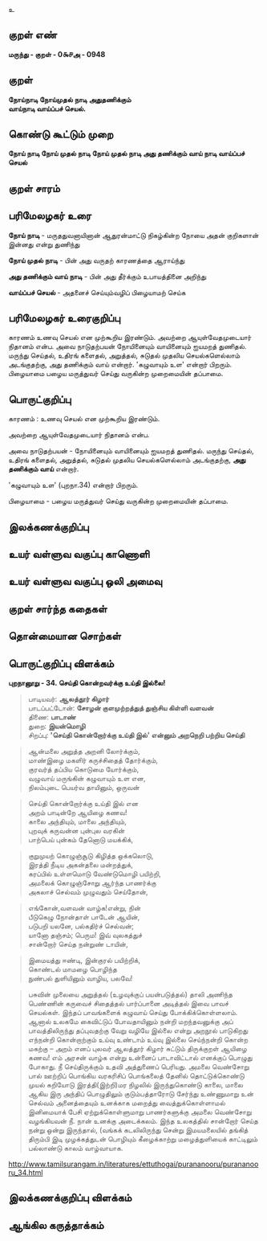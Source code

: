 உ

## குறள் எண் 

**மருந்து - குறள் - 0௯௪அ - 0948**

## குறள் 

**நோய்நாடி நோய்முதல் நாடி அதுதணிக்கும்  
வாய்நாடி வாய்ப்பச் செயல்.** 

## கொண்டு கூட்டும் முறை

**நோய் நாடி நோய் முதல் நாடி நோய் முதல் நாடி அது தணிக்கும் வாய் நாடி வாய்ப்பச் செயல்**

## குறள் சாரம் 


## பரிமேலழகர் உரை

**நோய் நாடி** - மருததுவனாயினான் ஆதுரன்மாட்டு நிகழ்கின்ற நோயை அதன் குறிகளான் இன்னது என்று துணிந்து 

**நோய் முதல் நாடி** - பின் அது வருதற் காரணத்தை ஆராய்ந்து 

**அது தணிக்கும் வாய் நாடி** - பின் அது தீர்க்கும் உபாயத்தினை அறிந்து 

**வாய்ப்பச் செயல்** - அதனைச் செய்யும்வழிப் பிழையாமற் செய்க

## பரிமேலழகர் உரைகுறிப்பு   

காரணம் உணவு செயல் என முற்கூறிய இரண்டும். அவற்றை ஆயுள்வேதமுடையார் நிதானம் என்ப. அவை நாடுதற்பயன் நோயினையும் வாயினையும் ஐயமறத் துணிதல். மருந்து செய்தல், உதிரங் களைதல், அறுத்தல், சுடுதல் முதலிய செயல்களெல்லாம் அடங்குதற்கு, அது தணிக்கும் வாய் என்றார். 'கழுவாயும் உள' என்றார் பிறரும். பிழையாமை பழைய மருத்துவர் செய்து வருகின்ற முறைமையின் தப்பாமை.

## பொருட்குறிப்பு 

காரணம் : உணவு செயல் என முற்கூறிய இரண்டும். 

அவற்றை ஆயுள்வேதமுடையார் நிதானம் என்ப. 

அவை நாடுதற்பயன் - நோயினையும் வாயினையும் ஐயமறத் துணிதல். மருந்து செய்தல், உதிரங் களைதல், அறுத்தல், சுடுதல் முதலிய செயல்களெல்லாம் அடங்குதற்கு, **அது தணிக்கும் வாய்** என்றார். 

'கழுவாயும் உள' (புறநா.34) என்றார் பிறரும். 

பிழையாமை - பழைய மருத்துவர் செய்து வருகின்ற முறைமையின் தப்பாமை.

## இலக்கணக்குறிப்பு  


## உயர் வள்ளுவ வகுப்பு காணொளி


## உயர் வள்ளுவ வகுப்பு ஒலி அமைவு 

 
## குறள் சார்ந்த கதைகள் 


## தொன்மையான சொற்கள்


## பொருட்குறிப்பு விளக்கம்

**புறநானூறு - 34. செய்தி கொன்றவர்க்கு உய்தி இல்லை!**  

>பாடியவர்: **ஆலத்தூர் கிழார்**  
>பாடப்பட்டோன்: **சோழன் குளமுற்றத்துத் துஞ்சிய கிள்ளி வளவன்**  
>திணை: **பாடாண்**  
>துறை: **இயன்மொழி**  
>சிறப்பு: **'செய்தி கொன்றோர்க்கு உய்தி இல்' என்னும் அறநெறி பற்றிய செய்தி**  

>ஆன்மலை அறுத்த அறனி லோர்க்கும்,  
>மாண்இழை மகளிர் கருச்சிதைத் தோர்க்கும்,  
>குரவர்த் தப்பிய கொடுமை யோர்க்கும்,  
>வழுவாய் மருங்கின் கழுவாயும் உள என,  
>நிலம்புடை பெயர்வ தாயினும், ஒருவன்  

>செய்தி கொன்றோர்க்கு உய்தி இல் என  
>அறம் பாடின்றே ஆயிழை கணவ!  
>காலை அந்தியும், மாலை அந்தியும்,  
>புறவுக் கருவன்ன புன்புல வரகின்  
>பாற்பெய் புன்கம் தேனொடு மயக்கிக்,  	

>குறுமுயற் கொழுஞ்சூடு கிழித்த ஒக்கலொடு,  
>இரத்தி நீடிய அகன்தலை மன்றத்துக்,  
>கரப்பில் உள்ளமொடு வேண்டுமொழி பயிற்றி,  
>அமலைக் கொழுஞ்சோறு ஆர்ந்த பாணர்க்கு  
>அகலாச் செல்வம் முழுவதும் செய்தோன்,  	

>எங்கோன்,வளவன் வாழ்க!என்று, நின்  
>பீடுகெழு நோன்தாள் பாடேன் ஆயின்,  
>படுபறி யலனே, பல்கதிர்ச் செல்வன்;  
>யானோ தஞ்சம்; பெரும! இவ் வுலகத்துச்  
>சான்றோர் செய்த நன்றுண் டாயின்,  	

>இமையத்து ஈண்டி, இன்குரல் பயிற்றிக்,  
>கொண்டல் மாமழை பொழிந்த  
>நுண்பல் துளியினும் வாழிய, பலவே!  

>பசுவின் முலையை அறுத்தல் (உழவுக்குப் பயன்படுத்தல்) தாலி அணிந்த பெண்ணின் கருவைச் சிதைத்தல் பார்ப்பானை அடித்தல் இவை பாவச் செயல்கள். இந்தப் பாவங்களைக் கழுவாய் செய்து போக்கிக்கொள்ளலாம். ஆனால் உலகமே கைவிட்டுப் போவதாயினும் நன்றி மறந்தவனுக்கு அப் பாவத்திலிருந்து தப்புவதற்கு வேறு வழியே இல்லை என்று அறநூல் பாடுகிறது எந்நன்றி கொன்றாற்கும் உய்வு உண்டாம் உய்வு இல்லை செய்ந்நன்றி கொன்ற மகற்கு – அறம் எனப் புலவர் ஆலத்தூர் கிழார் சுட்டும் திருக்குறள் ஆயிழை கணவ! எம் அரசன் வாழ்க என்று உன்னைப் பாடாவிட்டால் எனக்குப் பொழுது போகாது. நீ செய்திருக்கும் உதவி அத்துணைப் பெரியது. அமலை வெண்சோறு பால் ஊற்றிப் பொங்கிய வரகரிசிப் பொங்கலைத் தேனில் தொட்டுக்கொண்டு முயல் கறியோடு இரத்தி(இற்றி)மர நிழலில் இருந்துகொண்டு காலை, மாலை ஆகிய இரு அந்திப் பொழுதிலும் குடும்பத்தாரோடு சேர்ந்து உண்ணுமாறு உன் செல்வம் அனைத்தையும் உனக்காக மறைத்து வைத்துக்கொள்ளாமல் இனிமையாக் பேசி ஏற்றுக்கொள்ளுமாறு பாணர்களுக்கு அமலை வெண்சோறு வழங்கியவன் நீ. நான் உனக்கு அடைக்கலம். இந்த உலகத்தில் சான்றோர் செய்த நன்று ஒன்று இருந்தால், (வங்கக் கடலிலிருந்து சென்று இமயமலையில் தங்கித் திரும்பி இடி முழக்கத்துடன் பொழியும் கீழைக்காற்று மழைத்துளியைக் காட்டிலும் பல்லாண்டு காலம் வாழ்வாயாக.

http://www.tamilsurangam.in/literatures/ettuthogai/purananooru/purananooru_34.html

## இலக்கணக்குறிப்பு விளக்கம்


## ஆங்கில கருத்தாக்கம் 


